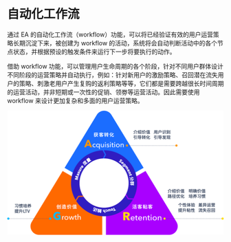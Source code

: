 # 自动化工作流

通过 EA 的自动化工作流（workflow）功能，可以将已经验证有效的用户运营策略长期沉淀下来，被创建为 workflow 的活动，系统将会自动判断活动中的各个节点状态，并根据预设的触发条件来运行下一步将要执行的动作。

借助 workflow 功能，可以管理用户生命周期的各个阶段，针对不同用户群体设计不同阶段的运营策略并自动执行，例如：针对新用户的激励策略、召回潜在流失用户的策略、刺激老用户产生复购的返利策略等等，它们都是需要跨越很长时间周期的运营活动，并非短期或一次性的促销、领劵等运营活动。因此需要使用 workflow 来设计更加复杂和多面的用户运营策略。

![&#x7528;&#x6237;&#x751F;&#x547D;&#x5468;&#x671F;&#x7684;&#x4E0D;&#x540C;&#x9636;&#x6BB5;](../.gitbook/assets/image.png)

